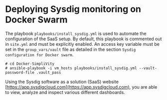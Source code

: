 # Deploying Sysdig monitoring on Docker Swarm

The playbook `playbooks/install_sysdig.yml` is used to automate the configuration of the SaaS setup. By default, this playbook is commented out in `site.yml` and must be explicitly enabled. An access key variable must be set in the `group_vars/vault` file as detailed in the section `Sysdig configuration for Docker swarm`.

```
# cd Docker-SimpliVity
# ansible-playbook -i vm_hosts playbooks/install_sysdig.yml --vault-password-file .vault_pass

```

Using the Sysdig software as a solution \(SaaS\) website [https://app.sysdigcloud.com](https://app.sysdigcloud.com), you are able to view, analyze and inspect various different dashboards.
